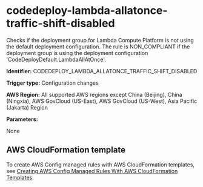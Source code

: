 # codedeploy\-lambda\-allatonce\-traffic\-shift\-disabled<a name="codedeploy-lambda-allatonce-traffic-shift-disabled"></a>

Checks if the deployment group for Lambda Compute Platform is not using the default deployment configuration\. The rule is NON\_COMPLIANT if the deployment group is using the deployment configuration 'CodeDeployDefault\.LambdaAllAtOnce'\. 

**Identifier:** CODEDEPLOY\_LAMBDA\_ALLATONCE\_TRAFFIC\_SHIFT\_DISABLED

**Trigger type:** Configuration changes

**AWS Region:** All supported AWS regions except China \(Beijing\), China \(Ningxia\), AWS GovCloud \(US\-East\), AWS GovCloud \(US\-West\), Asia Pacific \(Jakarta\) Region

**Parameters:**

None  

## AWS CloudFormation template<a name="w79aac11c32c17b9d131c15"></a>

To create AWS Config managed rules with AWS CloudFormation templates, see [Creating AWS Config Managed Rules With AWS CloudFormation Templates](aws-config-managed-rules-cloudformation-templates.md)\.
